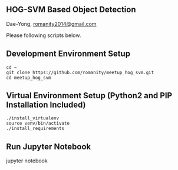 ## HOG-SVM Based Object Detection
Dae-Yong, [romanity2014@gmail.com](mailto:romanity2014@gmail.com)

Please following scripts below.

## Development Environment Setup
```shell
cd ~
git clone https://github.com/romanity/meetup_hog_svm.git
cd meetup_hog_svm
```
## Virtual Environment Setup (Python2 and PIP Installation Included)
```shell
./install_virtualenv
source venv/bin/activate
./install_requirements
```

## Run Jupyter Notebook
jupyter notebook

